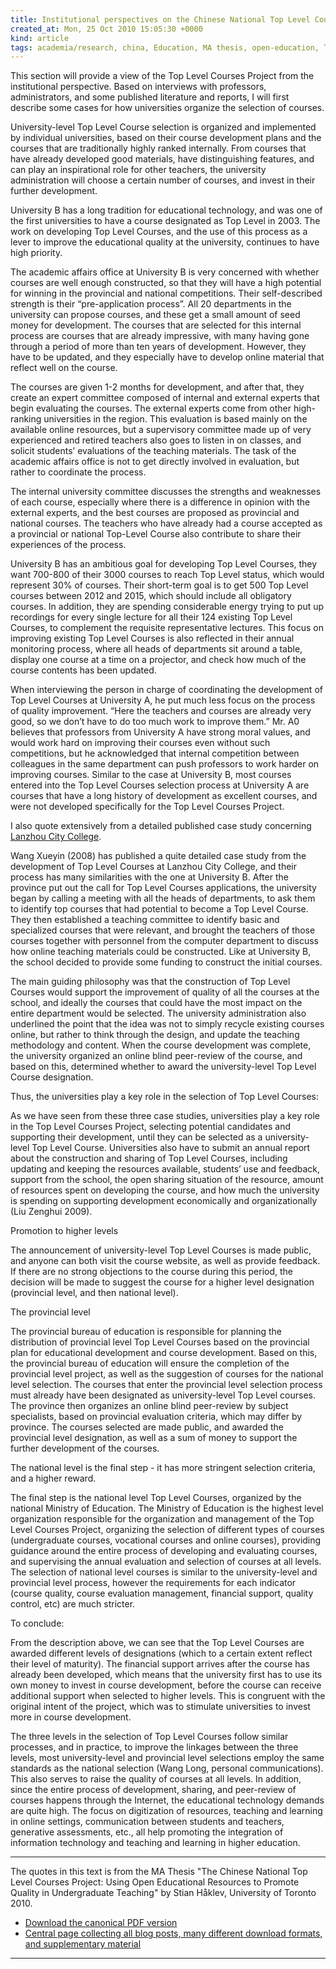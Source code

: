 ```yaml
---
title: Institutional perspectives on the Chinese National Top Level Courses Project
created_at: Mon, 25 Oct 2010 15:05:30 +0000
kind: article
tags: academia/research, china, Education, MA thesis, open-education, The Top Level Courses Project
---
```


This section will provide a view of the Top Level Courses Project from
the institutional perspective. Based on interviews with professors,
administrators, and some published literature and reports, I will first
describe some cases for how universities organize the selection of
courses.

University-level Top Level Course selection is organized and implemented
by individual universities, based on their course development plans and
the courses that are traditionally highly ranked internally. From
courses that have already developed good materials, have distinguishing
features, and can play an inspirational role for other teachers, the
university administration will choose a certain number of courses, and
invest in their further development.

University B has a long tradition for educational technology, and was
one of the first universities to have a course designated as Top Level
in 2003. The work on developing Top Level Courses, and the use of this
process as a lever to improve the educational quality at the university,
continues to have high priority.

The academic affairs office at University B is very concerned with
whether courses are well enough constructed, so that they will have a
high potential for winning in the provincial and national competitions.
Their self-described strength is their “pre-application process”. All 20
departments in the university can propose courses, and these get a small
amount of seed money for development. The courses that are selected for
this internal process are courses that are already impressive, with many
having gone through a period of more than ten years of development.
However, they have to be updated, and they especially have to develop
online material that reflect well on the course.

The courses are given 1-2 months for development, and after that, they
create an expert committee composed of internal and external experts
that begin evaluating the courses. The external experts come from other
high-ranking universities in the region. This evaluation is based mainly
on the available online resources, but a supervisory committee made up
of very experienced and retired teachers also goes to listen in on
classes, and solicit students’ evaluations of the teaching materials.
The task of the academic affairs office is not to get directly involved
in evaluation, but rather to coordinate the process.

The internal university committee discusses the strengths and weaknesses
of each course, especially where there is a difference in opinion with
the external experts, and the best courses are proposed as provincial
and national courses. The teachers who have already had a course
accepted as a provincial or national Top-Level Course also contribute to
share their experiences of the process.

University B has an ambitious goal for developing Top Level Courses,
they want 700-800 of their 3000 courses to reach Top Level status, which
would represent 30% of courses. Their short-term goal is to get 500 Top
Level courses between 2012 and 2015, which should include all obligatory
courses. In addition, they are spending considerable energy trying to
put up recordings for every single lecture for all their 124 existing
Top Level Courses, to complement the requisite representative lectures.
This focus on improving existing Top Level Courses is also reflected in
their annual monitoring process, where all heads of departments sit
around a table, display one course at a time on a projector, and check
how much of the course contents has been updated.

When interviewing the person in charge of coordinating the development
of Top Level Courses at University A, he put much less focus on the
process of quality improvement. “Here the teachers and courses are
already very good, so we don’t have to do too much work to improve
them.” Mr. A0 believes that professors from University A have strong
moral values, and would work hard on improving their courses even
without such competitions, but he acknowledged that internal competition
between colleagues in the same department can push professors to work
harder on improving courses. Similar to the case at University B, most
courses entered into the Top Level Courses selection process at
University A are courses that have a long history of development as
excellent courses, and were not developed specifically for the Top Level
Courses Project.

I also quote extensively from a detailed published case study concerning
[Lanzhou City College](http://www.lztc.edu.cn/).

Wang Xueyin (2008) has published a quite detailed case study from the
development of Top Level Courses at Lanzhou City College, and their
process has many similarities with the one at University B. After the
province put out the call for Top Level Courses applications, the
university began by calling a meeting with all the heads of departments,
to ask them to identify top courses that had potential to become a Top
Level Course. They then established a teaching committee to identify
basic and specialized courses that were relevant, and brought the
teachers of those courses together with personnel from the computer
department to discuss how online teaching materials could be
constructed. Like at University B, the school decided to provide some
funding to construct the initial courses.

The main guiding philosophy was that the construction of Top Level
Courses would support the improvement of quality of all the courses at
the school, and ideally the courses that could have the most impact on
the entire department would be selected. The university administration
also underlined the point that the idea was not to simply recycle
existing courses online, but rather to think through the design, and
update the teaching methodology and content. When the course development
was complete, the university organized an online blind peer-review of
the course, and based on this, determined whether to award the
university-level Top Level Course designation.

Thus, the universities play a key role in the selection of Top Level
Courses:

As we have seen from these three case studies, universities play a key
role in the Top Level Courses Project, selecting potential candidates
and supporting their development, until they can be selected as a
university-level Top Level Course. Universities also have to submit an
annual report about the construction and sharing of Top Level Courses,
including updating and keeping the resources available, students’ use
and feedback, support from the school, the open sharing situation of the
resource, amount of resources spent on developing the course, and how
much the university is spending on supporting development economically
and organizationally (Liu Zenghui 2009).

Promotion to higher levels

The announcement of university-level Top Level Courses is made public,
and anyone can both visit the course website, as well as provide
feedback. If there are no strong objections to the course during this
period, the decision will be made to suggest the course for a higher
level designation (provincial level, and then national level).

The provincial level

The provincial bureau of education is responsible for planning the
distribution of provincial level Top Level Courses based on the
provincial plan for educational development and course development.
Based on this, the provincial bureau of education will ensure the
completion of the provincial level project, as well as the suggestion of
courses for the national level selection. The courses that enter the
provincial level selection process must already have been designated as
university-level Top Level courses. The province then organizes an
online blind peer-review by subject specialists, based on provincial
evaluation criteria, which may differ by province. The courses selected
are made public, and awarded the provincial level designation, as well
as a sum of money to support the further development of the courses.

The national level is the final step - it has more stringent selection
criteria, and a higher reward.

The final step is the national level Top Level Courses, organized by the
national Ministry of Education. The Ministry of Education is the highest
level organization responsible for the organization and management of
the Top Level Courses Project, organizing the selection of different
types of courses (undergraduate courses, vocational courses and online
courses), providing guidance around the entire process of developing and
evaluating courses, and supervising the annual evaluation and selection
of courses at all levels. The selection of national level courses is
similar to the university-level and provincial level process, however
the requirements for each indicator (course quality, course evaluation
management, financial support, quality control, etc) are much stricter.

To conclude:

From the description above, we can see that the Top Level Courses are
awarded different levels of designations (which to a certain extent
reflect their level of maturity). The financial support arrives after
the course has already been developed, which means that the university
first has to use its own money to invest in course development, before
the course can receive additional support when selected to higher
levels. This is congruent with the original intent of the project, which
was to stimulate universities to invest more in course development.

The three levels in the selection of Top Level Courses follow similar
processes, and in practice, to improve the linkages between the three
levels, most university-level and provincial level selections employ the
same standards as the national selection (Wang Long, personal
communications). This also serves to raise the quality of courses at all
levels. In addition, since the entire process of development, sharing,
and peer-review of courses happens through the Internet, the educational
technology demands are quite high. The focus on digitization of
resources, teaching and learning in online settings, communication
between students and teachers, generative assessments, etc., all help
promoting the integration of information technology and teaching and
learning in higher education.

* * * * *

The quotes in this text is from the MA Thesis "The Chinese National Top
Level Courses Project: Using Open Educational Resources to Promote
Quality in Undergraduate Teaching" by Stian Håklev, University of
Toronto 2010.

-   [Download the canonical PDF
  version](http://reganmian.net/top-level-courses/Haklev_Stian_201009_MA_thesis.pdf)
-   [Central page collecting all blog posts, many different download
  formats, and supplementary
  material](http://reganmian.net/top-level-courses)

* * * * *
